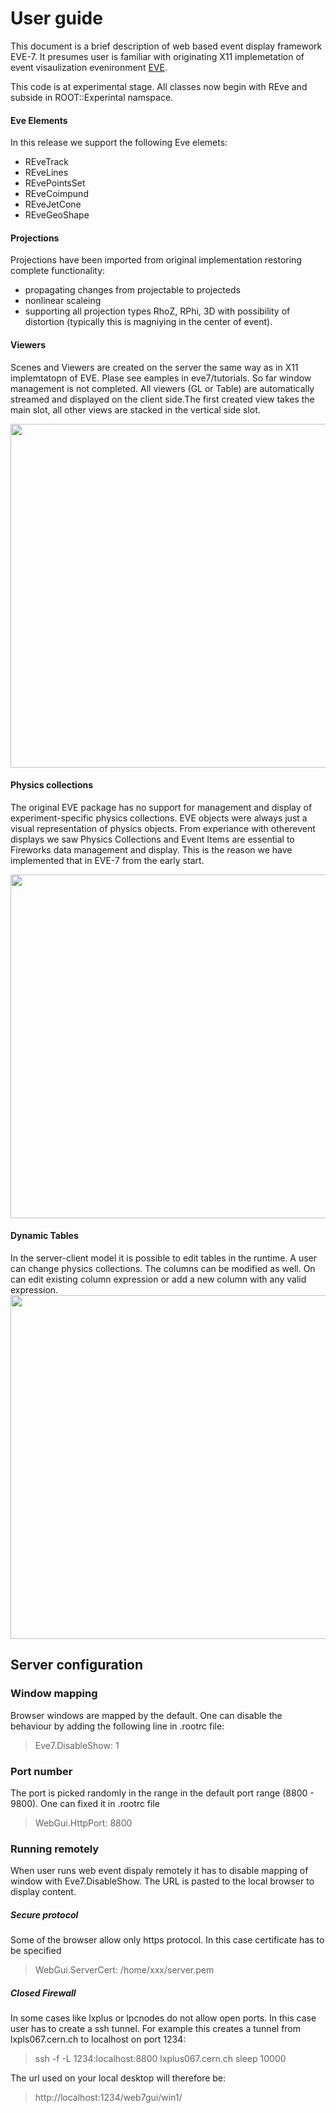 
# User guide

This document is a brief description of web based event display framework EVE-7. It presumes user is familiar with originating X11 implemetation of event visaulization evenironment [EVE](https://root.cern.ch/doc/v614/group__TEve.html).

This code is at experimental stage. All classes now begin with REve and subside in ROOT::Experintal namspace.

#### Eve Elements
In this release we support the following Eve elemets:
  * REveTrack
  * REveLines
  * REvePointsSet
  * REveCoimpund
  * REveJetCone
  * REveGeoShape
  
#### Projections
 Projections have been imported from original implementation restoring complete functionality:
   * propagating changes from projectable to projecteds
   * nonlinear scaleing 
   * supporting all projection types RhoZ, RPhi, 3D with possibility of distortion (typically this is magniying in the center of event).
  
#### Viewers  
 Scenes and Viewers are created on the server the same way as in X11 implemtatopn of EVE. Plase see eamples in eve7/tutorials.
 So far window management is not completed. All viewers (GL or Table) are automatically streamed and displayed on the client side.The first created view takes the main slot, all other views are stacked in the vertical side slot.
 
  <a href="url"><img src="https://genki.physics.ucsd.edu/alja/event-demo.png"  width="550" ></a>

#### Physics collections
The original EVE package has no support for management and display of
experiment-specific physics collections. EVE objects were always just
a visual representation of physics objects.
From experiance with otherevent displays we saw Physics Collections and Event
Items are essential to Fireworks data management and display. This is
the reason we have implemented that in EVE-7 from the early
start. 

<a href="url"><img src="https://genki.physics.ucsd.edu/alja/collection.png"  width="550" ></a>

#### Dynamic Tables

In the server-client model it is possible to edit tables in the
runtime. A user can change physics collections. The columns can be
modified as well. On can edit existing column expression or add a new
column with any valid expression.
<br/>
<a href="url"><img src="https://genki.physics.ucsd.edu/alja/table.png"  width="550" ></a>

## Server configuration
### Window mapping
Browser windows are mapped by the default. One can disable the behaviour by adding the following line in .rootrc file:
> Eve7.DisableShow: 1


### Port number
The port is picked randomly in the range in the default port range (8800 - 9800). One can fixed it in .rootrc file 
> WebGui.HttpPort:            8800

### Running remotely
When user runs web event dispaly remotely it has to disable mapping of window with Eve7.DisableShow. The URL is pasted to the local browser to display content.

##### Secure protocol
Some of the browser allow only https protocol. In this case certificate has to be specified 
> WebGui.ServerCert:          /home/xxx/server.pem


##### Closed Firewall
In some cases like lxplus or lpcnodes do not allow open ports. In this case user has to create a ssh tunnel. For example this 
creates a tunnel from lxpls067.cern.ch to localhost on port 1234:

> ssh -f -L 1234:localhost:8800 lxplus067.cern.ch sleep 10000

The url used on your local desktop will therefore be:

> http://localhost:1234/web7gui/win1/

